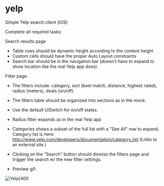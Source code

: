 yelp
====

Simple Yelp search client (iOS)

Complete all required tasks:

Search results page

- Table rows should be dynamic height according to the content height
- Custom cells should have the proper Auto Layout constraints
- Search bar should be in the navigation bar (doesn't have to expand to show location like the real Yelp app does).

Filter page.
- The filters include: category, sort (best match, distance, highest rated), radius (meters), deals (on/off).
- The filters table should be organized into sections as in the mock.
- Use the default UISwitch for on/off states.
- Radius filter expands as in the real Yelp app
- Categories shows a subset of the full list with a "See All" row to expand. Category list is here: http://www.yelp.com/developers/documentation/category_list (Links to an external site.)
- Clicking on the "Search" button should dismiss the filters page and trigger the search w/ the new filter settings.


- Preview gif:

![Yelp|400](http://i.imgur.com/47d4gA6.gif)

